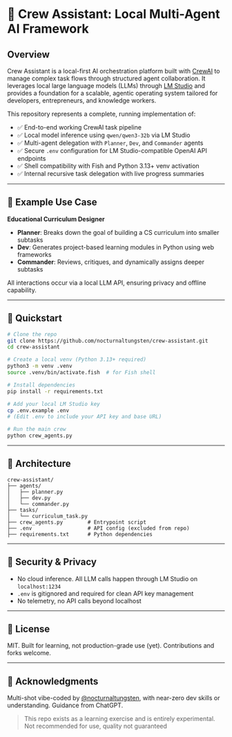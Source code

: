 # 🧠 Crew Assistant: Local Multi-Agent AI Framework

## Overview

Crew Assistant is a local-first AI orchestration platform built with [CrewAI](https://github.com/joaomdmoura/crewAI) to manage complex task flows through structured agent collaboration. It leverages local large language models (LLMs) through [LM Studio](https://lmstudio.ai) and provides a foundation for a scalable, agentic operating system tailored for developers, entrepreneurs, and knowledge workers.

This repository represents a complete, running implementation of:

* ✅ End-to-end working CrewAI task pipeline
* ✅ Local model inference using `qwen/qwen3-32b` via LM Studio
* ✅ Multi-agent delegation with `Planner`, `Dev`, and `Commander` agents
* ✅ Secure `.env` configuration for LM Studio-compatible OpenAI API endpoints
* ✅ Shell compatibility with Fish and Python 3.13+ venv activation
* ✅ Internal recursive task delegation with live progress summaries

---

## 🧪 Example Use Case

**Educational Curriculum Designer**

* **Planner**: Breaks down the goal of building a CS curriculum into smaller subtasks
* **Dev**: Generates project-based learning modules in Python using web frameworks
* **Commander**: Reviews, critiques, and dynamically assigns deeper subtasks

All interactions occur via a local LLM API, ensuring privacy and offline capability.

---

## 🚀 Quickstart

```bash
# Clone the repo
git clone https://github.com/nocturnaltungsten/crew-assistant.git
cd crew-assistant

# Create a local venv (Python 3.13+ required)
python3 -m venv .venv
source .venv/bin/activate.fish  # for Fish shell

# Install dependencies
pip install -r requirements.txt

# Add your local LM Studio key
cp .env.example .env
# (Edit .env to include your API key and base URL)

# Run the main crew
python crew_agents.py
```

---

## 🤖 Architecture

```
crew-assistant/
├── agents/
│   ├── planner.py
│   ├── dev.py
│   └── commander.py
├── tasks/
│   └── curriculum_task.py
├── crew_agents.py        # Entrypoint script
├── .env                  # API config (excluded from repo)
├── requirements.txt      # Python dependencies
```

---

## 🔐 Security & Privacy

* No cloud inference. All LLM calls happen through LM Studio on `localhost:1234`
* `.env` is gitignored and required for clean API key management
* No telemetry, no API calls beyond localhost

---

## 📜 License

MIT. Built for learning, not production-grade use (yet). Contributions and forks welcome.

---

## 🙏 Acknowledgments

Multi-shot vibe-coded by [@nocturnaltungsten](https://github.com/nocturnaltungsten), with near-zero dev skills or understanding. Guidance from ChatGPT.

> This repo exists as a learning exercise and is entirely experimental. Not recommended for use, quality not guaranteed
